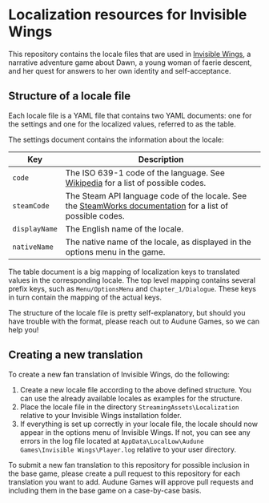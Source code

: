 # Localization resources for Invisible Wings

This repository contains the locale files that are used in [Invisible Wings](https://invisiblewingsgame.com/), a narrative adventure game about Dawn, a young woman of faerie descent, and her quest for answers to her own identity and self-acceptance.

## Structure of a locale file

Each locale file is a YAML file that contains two YAML documents: one for the settings and one for the localized values, referred to as the table.

The settings document contains the information about the locale:

Key           | Description
------------- | -----------
`code`        | The  ISO 639-1 code of the language. See [Wikipedia](https://en.wikipedia.org/wiki/List_of_ISO_639-1_codes) for a list of possible codes.
`steamCode`   | The Steam API language code of the locale. See the [SteamWorks documentation](https://partner.steamgames.com/doc/store/localization#supported_languages) for a list of possible codes.
`displayName` | The English name of the locale.
`nativeName`  | The native name of the locale, as displayed in the options menu in the game.


The table document is a big mapping of localization keys to translated values in the corresponding locale. The top level mapping contains several prefix keys, such as `Menu/OptionsMenu` and `Chapter_1/Dialogue`. These keys in turn contain the mapping of the actual keys.

The structure of the locale file is pretty self-explanatory, but should you have trouble with the format, please reach out to Audune Games, so we can help you!

## Creating a new translation

To create a new fan translation of Invisible Wings, do the following:

1. Create a new locale file according to the above defined structure. You can use the already available locales as examples for the structure.
2. Place the locale file in the directory `StreamingAssets\Localization` relative to your Invisible Wings installation folder.
3. If everything is set up correctly in your locale file, the locale should now appear in the options menu of Invisible Wings. If not, you can see any errors in the log file located at `AppData\LocalLow\Audune Games\Invisible Wings\Player.log` relative to your user directory.

To submit a new fan translation to this repository for possible inclusion in the base game, please create a pull request to this repository for each translation you want to add. Audune Games will approve pull requests and including them in the base game on a case-by-case basis.
